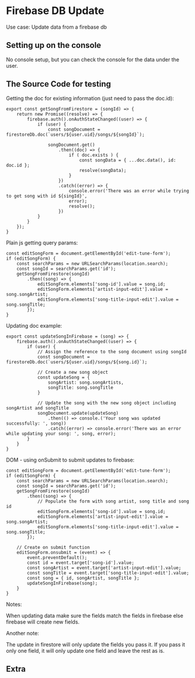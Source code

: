 # Firebase DB Update

Use case: Update data from a firebase db

## Setting up on the console

No console setup, but you can check the console for the data under the user.

## The Source Code for testing

Getting the doc for existing information (just need to pass the doc.id):

```
export const getSongFromFirestore = (songId) => {
	return new Promise((resolve) => {
		firebase.auth().onAuthStateChanged((user) => {
			if (user) {
				const songDocument = firestoreDb.doc(`users/${user.uid}/songs/${songId}`);
	
				songDocument.get()
					.then((doc) => {
						if ( doc.exists ) {
							const songData = { ...doc.data(), id: doc.id };
							resolve(songData);
						}
					})
					.catch((error) => {
						console.error('There was an error while trying to get song with id ${singId}',
						error);
						resolve();
					})
			}
		}	
	});
}
```

Plain js getting query params:

```
const editSongForm = document.getElementById('edit-tune-form');
if (editSongForm) {
	const searchParams = new URLSearchParams(location.search);
	const songId = searchParams.get('id');
	getSongFromFirestore(songId)
		.then((song) => {
			editSongForm.elements['song-id'].value = song.id;
			editSongForm.elements['artist-input-edit'].value = song.songArtist;
			editSongForm.elements['song-title-input-edit'].value = song.songTitle;
		});
}
```

Updating doc example:

```
export const updateSongInFirebase = (song) => {
	firebase.auth().onAuthStateChanged((user) => {
		if (user) {
			// Assign the reference to the song document using songId
			const songDocument = firestoreDb.doc(`users/${user.uid}/songs/${song.id}`);

			// Create a new song object
			const updateSong = {
				songArtist: song.songArtists,
				songTitle: song.songTitle
			}

			// Update the song with the new song object including songArtist and songTitle
			songDocument.update(updateSong)
				.then(() => console.('Your song was updated successfully: ', song))
				.catch((error) => console.error('There was an error while updating your song: ', song, error);
		}
	}
}
```

DOM - using onSubmit to submit updates to firebase:

```
const editSongForm = document.getElementById('edit-tune-form');
if (editSongForm) {
	const searchParams = new URLSearchParams(location.search);
	const songId = searchParams.get('id');
	getSongFromFirestore(songId)
		.then((song) => {
			// Populate the form with song artist, song title and song id
			editSongForm.elements['song-id'].value = song.id;
			editSongForm.elements['artist-input-edit'].value = song.songArtist;
			editSongForm.elements['song-title-input-edit'].value = song.songTitle;
		});

	// Create on submit function
	editSongForm.onsubmit = (event) => {
		event.preventDefault();
		const id = event.target['song-id'].value;
		const songArtist = event.target['artist-input-edit'].value;
		const songTitle = event.target['song-title-input-edit'].value;
		const song = { id, songArtist, songTitle };
		updateSongInFirebase(song);
	}
}
```

Notes:

When updating data make sure the fields match the fields in firebase else firebase will create new fields. 

Another note:

The update in firestore will only update the fields you pass it. If you pass it only one field, it will only update one field and leave the rest as is.

## Extra 



